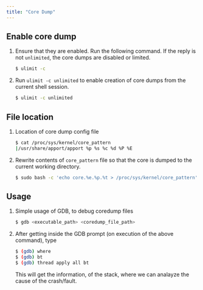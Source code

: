 ```yaml
---
title: "Core Dump"
---
```


## Enable core dump
1. Ensure that they are enabled. Run the following command. If the reply is not `unlimited`, the core dumps are disabled or limited.
    ```bash
    $ ulimit -c
    ```
1. Run `ulimit -c unlimited` to enable creation of core dumps from the current shell session.
    ```bash
    $ ulimit -c unlimited
    ```

## File location    
1. Location of core dump config file
    ```bash
    $ cat /proc/sys/kernel/core_pattern
    |/usr/share/apport/apport %p %s %c %d %P %E
    ```
1. Rewrite contents of `core_pattern` file so that the core is dumped to the current working directory.
    ```bash
    $ sudo bash -c 'echo core.%e.%p.%t > /proc/sys/kernel/core_pattern'
    ```

## Usage    
1. Simple usage of GDB, to debug coredump files
    ```bash
    $ gdb <executable_path> <coredump_file_path>
    ```
1. After getting inside the GDB prompt (on execution of the above command), type
    ```bash
    $ (gdb) where
    $ (gdb) bt
    $ (gdb) thread apply all bt
    ```
    This will get the information, of the stack, where we can analayze the cause of the crash/fault.